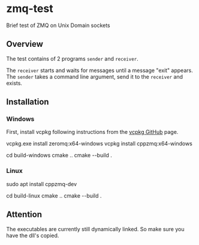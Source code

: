 # zmq-test
Brief test of ZMQ on Unix Domain sockets

## Overview

The test contains of 2 programs `sender` and `receiver`.

The `receiver` starts and waits for messages until a message "exit" appears.
The `sender` takes a command line argument, send it to the `receiver` and exists.

## Installation

### Windows

First, install vcpkg following instructions from the [vcpkg GitHub](https://github.com/microsoft/vcpkg) page.

vcpkg.exe install zeromq:x64-windows
vcpkg install cppzmq:x64-windows

cd build-windows
cmake ..
cmake --build .

### Linux 

sudo apt install cppzmq-dev

cd build-linux
cmake ..
cmake --build .


## Attention

The executables are currently still dynamically linked. So make sure you have the dll's copied. 
